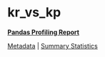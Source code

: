 # kr_vs_kp

[**Pandas Profiling Report**](https://epistasislab.github.io/penn-ml-benchmarks/profile/kr_vs_kp.html)

[Metadata](metadata.yaml) | [Summary Statistics](summary_stats.csv)

